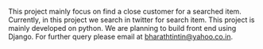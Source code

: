 This project mainly focus on find a close customer for a searched item. Currently, in this project we search in twitter for search item.
This project is mainly developed on python. We are planning to build front end using Django. For further query please email at bharathtintin@yahoo.co.in.
